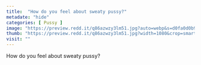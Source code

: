 ```yaml
---
title:  "How do you feel about sweaty pussy?"
metadate: "hide"
categories: [ Pussy ]
image: "https://preview.redd.it/q86azwzy3lm51.jpg?auto=webp&s=d0fa0d0b9bb42828071f719874535207dda677d8"
thumb: "https://preview.redd.it/q86azwzy3lm51.jpg?width=1080&crop=smart&auto=webp&s=1c47bed82224343200bccda878278a8b22adefc7"
visit: ""
---
```

How do you feel about sweaty pussy?
